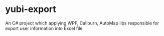 # yubi-export
An C# project which applying WPF, Caliburn, AutoMap libs responsible for export user information into Excel file

